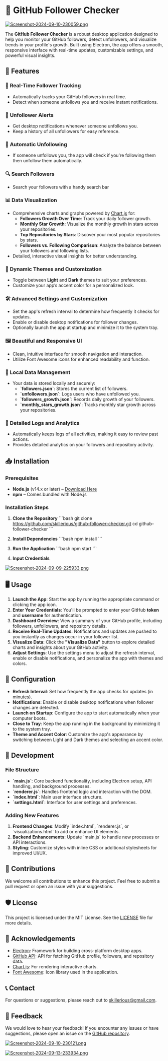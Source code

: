 
# 🚀 GitHub Follower Checker

[![Screenshot-2024-09-10-230059.png](https://i.postimg.cc/RVfJx4PC/Screenshot-2024-09-10-230059.png)](https://postimg.cc/1fm3phhb)

The **GitHub Follower Checker** is a robust desktop application designed to help you monitor your GitHub followers, detect unfollowers, and visualize trends in your profile's growth. Built using Electron, the app offers a smooth, responsive interface with real-time updates, customizable settings, and powerful visual insights.

## 🌟 Features

### 👥 **Real-Time Follower Tracking**
- Automatically tracks your GitHub followers in real time.
- Detect when someone unfollows you and receive instant notifications.

### 🚨 **Unfollower Alerts**
- Get desktop notifications whenever someone unfollows you.
- Keep a history of all unfollowers for easy reference.

### 🔄 **Automatic Unfollowing**
- If someone unfollows you, the app will check if you're following them then unfollow them automatically.

### 🔍 **Search Followers**
- Search your followers with a handy search bar

### 📊 **Data Visualization**
- Comprehensive charts and graphs powered by [Chart.js](https://www.chartjs.org/) for:
  - **Followers Growth Over Time**: Track your daily follower growth.
  - **Monthly Star Growth**: Visualize the monthly growth in stars across your repositories.
  - **Top Repositories by Stars**: Discover your most popular repositories by stars.
  - **Followers vs. Following Comparison**: Analyze the balance between your followers and following lists.
- Detailed, interactive visual insights for better understanding.

### 🎨 **Dynamic Themes and Customization**
- Toggle between **Light** and **Dark** themes to suit your preferences.
- Customize your app’s accent color for a personalized look.

### 🛠 **Advanced Settings and Customization**
- Set the app's refresh interval to determine how frequently it checks for updates.
- Enable or disable desktop notifications for follower changes.
- Optionally launch the app at startup and minimize it to the system tray.

### 🖼 **Beautiful and Responsive UI**
- Clean, intuitive interface for smooth navigation and interaction.
- Utilize Font Awesome icons for enhanced readability and function.

### 📁 **Local Data Management**
- Your data is stored locally and securely:
  - **\`followers.json\`**: Stores the current list of followers.
  - **\`unfollowers.json\`**: Logs users who have unfollowed you.
  - **\`followers_growth.json\`**: Records daily growth of your followers.
  - **\`monthly_stars_growth.json\`**: Tracks monthly star growth across your repositories.

### 📝 **Detailed Logs and Analytics**
- Automatically keeps logs of all activities, making it easy to review past actions.
- Provides detailed analytics on your followers and repository activity.

## 📥 Installation

### Prerequisites

- **Node.js** (v14.x or later) – [Download Here](https://nodejs.org/)
- **npm** – Comes bundled with Node.js

### Installation Steps

1. **Clone the Repository**
   \`\`\`bash
   git clone https://github.com/skillerious/github-follower-checker.git
   cd github-follower-checker
   \`\`\`

2. **Install Dependencies**
   \`\`\`bash
   npm install
   \`\`\`

3. **Run the Application**
   \`\`\`bash
   npm start
   \`\`\`

4. **Input Credentials**

[![Screenshot-2024-09-09-225933.png](https://i.postimg.cc/SR0LW2Bz/Screenshot-2024-09-09-225933.png)](https://postimg.cc/bDT2PJNz)

## 🖥️ Usage

1. **Launch the App**: Start the app by running the appropriate command or clicking the app icon.
2. **Enter Your Credentials**: You'll be prompted to enter your GitHub **token** and **username** for authentication.
3. **Dashboard Overview**: View a summary of your GitHub profile, including followers, unfollowers, and repository details.
4. **Receive Real-Time Updates**: Notifications and updates are pushed to you instantly as changes occur in your follower list.
5. **Visualize Data**: Click the **"Visualize Data"** button to explore detailed charts and insights about your GitHub activity.
6. **Adjust Settings**: Use the settings menu to adjust the refresh interval, enable or disable notifications, and personalize the app with themes and colors.

## 🔧 Configuration

- **Refresh Interval**: Set how frequently the app checks for updates (in minutes).
- **Notifications**: Enable or disable desktop notifications when follower changes are detected.
- **Launch on Startup**: Configure the app to start automatically when your computer boots.
- **Close to Tray**: Keep the app running in the background by minimizing it to the system tray.
- **Theme and Accent Color**: Customize the app's appearance by switching between Light and Dark themes and selecting an accent color.

## 🚀 Development

### File Structure

- **\`main.js\`**: Core backend functionality, including Electron setup, API handling, and background processes.
- **\`renderer.js\`**: Handles frontend logic and interaction with the DOM.
- **\`index.html\`**: Main user interface structure.
- **\`settings.html\`**: Interface for user settings and preferences.

### Adding New Features

1. **Frontend Changes**: Modify \`index.html\`, \`renderer.js\`, or \`visualizations.html\` to add or enhance UI elements.
2. **Backend Enhancements**: Update \`main.js\` to handle new processes or API interactions.
3. **Styling**: Customize styles with inline CSS or additional stylesheets for improved UI/UX.

## 🤝 Contributions

We welcome all contributions to enhance this project. Feel free to submit a pull request or open an issue with your suggestions.

## 🛡️ License

This project is licensed under the MIT License. See the [LICENSE](LICENSE) file for more details.

## 🙏 Acknowledgements

- [Electron](https://www.electronjs.org/): Framework for building cross-platform desktop apps.
- [GitHub API](https://docs.github.com/en/rest): API for fetching GitHub profile, followers, and repository data.
- [Chart.js](https://www.chartjs.org/): For rendering interactive charts.
- [Font Awesome](https://fontawesome.com/): Icon library used in the application.

## 📞 Contact

For questions or suggestions, please reach out to [skillerious@gmail.com](mailto:skillerious@gmail.com).

## 💬 Feedback

We would love to hear your feedback! If you encounter any issues or have suggestions, please open an issue on the [GitHub repository](https://github.com/skillerious/github-follower-checker/issues).

[![Screenshot-2024-09-10-230121.png](https://i.postimg.cc/FFwk67Vn/Screenshot-2024-09-10-230121.png)](https://postimg.cc/mhNrzZqQ)

[![Screenshot-2024-09-13-233934.png](https://i.postimg.cc/d19sgV8k/Screenshot-2024-09-13-233934.png)](https://postimg.cc/TLpvDGNf)
